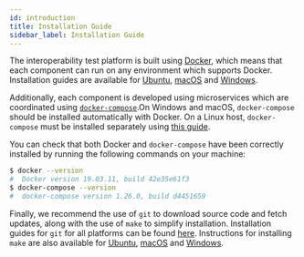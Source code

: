 ```yaml
---
id: introduction
title: Installation Guide
sidebar_label: Installation Guide
---
```


The interoperability test platform is built using
[Docker](https://www.docker.com/), which means that each component can run on
any environment which supports Docker. Installation guides are available for
[Ubuntu](https://docs.docker.com/engine/install/ubuntu/),
[macOS](https://docs.docker.com/docker-for-mac/install/) and
[Windows](https://docs.docker.com/docker-for-windows/install/).

Additionally, each component is developed using microservices which are
coordinated using [`docker-compose`](https://docs.docker.com/compose/).On
Windows and macOS, `docker-compose` should be installed automatically with
Docker. On a Linux host, `docker-compose` must be installed separately using
[this guide](https://docs.docker.com/compose/install/).

You can check that both Docker and `docker-compose` have been correctly
installed by running the following commands on your machine:

```bash
$ docker --version
#  Docker version 19.03.11, build 42e35e61f3
$ docker-compose --version
#  docker-compose version 1.26.0, build d4451659
```

Finally, we recommend the use of `git` to download source code and fetch
updates, along with the use of `make` to simplify installation. Installation
guides for `git` for all platforms can be found
[here](https://git-scm.com/book/en/v2/Getting-Started-Installing-Git).
Instructions for installing `make` are also available for
[Ubuntu](https://askubuntu.com/a/272020),
[macOS](https://stackoverflow.com/a/10265766/1590962) and
[Windows](http://gnuwin32.sourceforge.net/packages/make.htm).
